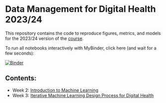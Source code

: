 # Data Management for Digital Health 2023/24

This repository contains the code to reproduce figures, metrics, and models for the 2023/24 version of the [course](https://hpi.de/digital-health-cluster/teaching/winter-term-2023-24/data-management-for-digital-health.html).

To run all notebooks interactively with MyBinder, click here (and wait for a few seconds):

[![Binder](https://mybinder.org/badge_logo.svg)](https://mybinder.org/v2/gh/hpi-dhc/dm4dh-2023/main)

## Contents:

* Week 2: [Introduction to Machine Learning](1_ML_Intro.ipynb)
* Week 3: [Iterative Machine Learning Design Process for Digital Health](2_ML_Process.ipynb)
